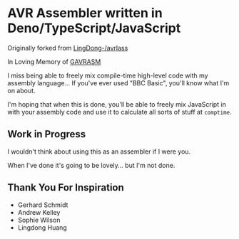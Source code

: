 # AVR Assembler written in Deno/TypeScript/JavaScript

Originally forked from
[LingDong-/avrlass](https://github.com/LingDong-/avrlass)

In Loving Memory of
[GAVRASM](https://web.archive.org/web/20230918215305/http://www.avr-asm-tutorial.net/)

I miss being able to freely mix compile-time high-level code with my assembly
language... If you've ever used "BBC Basic", you'll know what I'm on about.

I'm hoping that when this is done, you'll be able to freely mix JavaScript in
with your assembly code and use it to calculate all sorts of stuff at
`comptime`.

## Work in Progress

I wouldn't think about using this as an assembler if I were you.

When I've done it's going to be lovely... but I'm not done.

## Thank You For Inspiration

+ Gerhard Schmidt
+ Andrew Kelley
+ Sophie Wilson
+ Lingdong Huang
